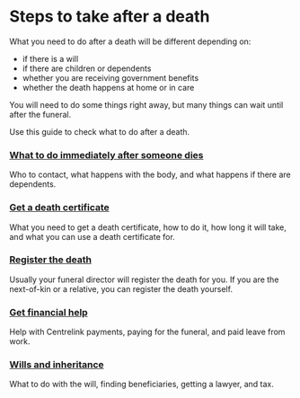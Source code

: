 Steps to take after a death
===========================

What you need to do after a death will be different depending on:

* if there is a will
* if there are children or dependents
* whether you are receiving government benefits
* whether the death happens at home or in care

You will need to do some things right away, but many things can wait until after the funeral.

Use this guide to check what to do after a death.

### [What to do immediately after someone dies](first-steps)

Who to contact, what happens with the body, and what happens if there are dependents.

### [Get a death certificate](register-the-death/getting-a-death-certificate)

What you need to get a death certificate, how to do it, how long it will take, and what you can use a death certificate for.

### [Register the death](register-the-death)

Usually your funeral director will register the death for you. If you are the next-of-kin or a relative, you can register the death yourself.

### [Get financial help](getting-support/financial-support)

Help with Centrelink payments, paying for the funeral, and paid leave from work.

### [Wills and inheritance](wills-and-inheritance)

What to do with the will, finding beneficiaries, getting a lawyer, and tax.
